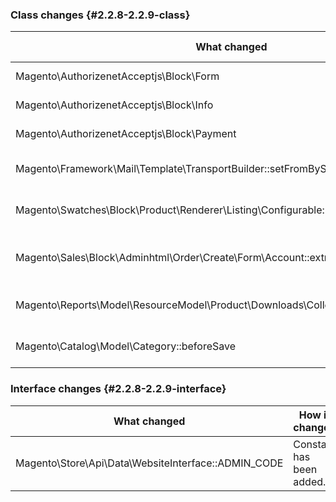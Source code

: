 ### Class changes {#2.2.8-2.2.9-class}

| What changed                                                                         | How it changed                              |
|--------------------------------------------------------------------------------------|---------------------------------------------|
| Magento\AuthorizenetAcceptjs\Block\Form                                              | Class was added.                            |
| Magento\AuthorizenetAcceptjs\Block\Info                                              | Class was added.                            |
| Magento\AuthorizenetAcceptjs\Block\Payment                                           | Class was added.                            |
| Magento\Framework\Mail\Template\TransportBuilder::setFromByScope                     | [public] Method has been added.             |
| Magento\Swatches\Block\Product\Renderer\Listing\Configurable::getCacheKeyInfo        | [public] Method has been added.             |
| Magento\Sales\Block\Adminhtml\Order\Create\Form\Account::extractValuesFromAttributes | [private] Removed last method parameter(s). |
| Magento\Reports\Model\ResourceModel\Product\Downloads\Collection::getSelectCountSql  | [public] Method has been added.             |
| Magento\Catalog\Model\Category::beforeSave                                           | [public] Method has been added.             |

### Interface changes {#2.2.8-2.2.9-interface}

| What changed                                         | How it changed           |
|------------------------------------------------------|--------------------------|
| Magento\Store\Api\Data\WebsiteInterface::ADMIN\_CODE | Constant has been added. |
